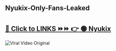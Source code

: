 
 ## Nyukix-Only-Fans-Leaked

# <h2><a href="https://clipsfans.com/Nyukix&ref=git">🔗 Click to LINKS ⏩⏩ 👉 🟢 Nyukix </a></h2>

<a href="https://clipsfans.com/Nyukix&ref=git" rel="nofollow" data-target="animated-image.originalLink"><img src="https://i.ibb.co.com/xMMVF88/686577567.gif" alt="Viral Video Original" style="max-width: 100%; display: inline-block;" data-target="animated-image.originalImage"></a>
